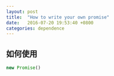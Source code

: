 ```yaml
---
layout: post
title:  "How to write your own promise"
date:   2016-07-20 19:53:40 +0800
categories: dependence
---
```

## 如何使用

```javascript 
new Promise()
```